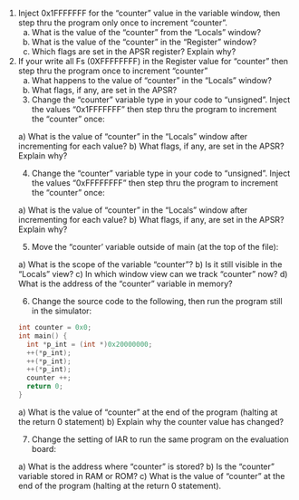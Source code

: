 <ol type="1">
  <li>Inject 0x1FFFFFFF for the “counter” value in the variable window, then step thru the program only once to increment “counter”.
    <ol type="a"> 
      <li>What is the value of the “counter” from the “Locals” window?</li>
      <li>What is the value of the “counter” in the “Register” window?</li>
      <li>Which flags are set in the APSR register? Explain why?</li>
    </ol>
  </li>
  <li>If your write all Fs (0XFFFFFFFF) in the Register value for “counter” then step thru the program once to increment “counter”
    <ol type="a">
       <li>What happens to the value of “counter” in the “Locals” window?</li>
       <li>What flags, if any, are set in the APSR?</li>
    </ol>

3. Change the “counter” variable type in your code to “unsigned”. Inject the values “0x1FFFFFFF” then step thru the program to increment the “counter” once:

a) What is the value of “counter” in the “Locals” window after incrementing for each value?
b) What flags, if any, are set in the APSR? Explain why?

4. Change the “counter” variable type in your code to “unsigned”. Inject the values “0xFFFFFFFF” then step thru the program to increment the “counter” once:

a) What is the value of “counter” in the “Locals” window after incrementing for each value?
b) What flags, if any, are set in the APSR? Explain why?

5. Move the “counter’ variable outside of main (at the top of the file):

a) What is the scope of the variable “counter”?
b) Is it still visible in the “Locals” view?
c) In which window view can we track “counter” now?
d) What is the address of the “counter” variable in memory?

6. Change the source code to the following, then run the program still in the simulator:
```c
int counter = 0x0;
int main() {
  int *p_int = (int *)0x20000000;
  ++(*p_int);
  ++(*p_int);
  ++(*p_int);
  counter ++;
  return 0;
}
```

a) What is the value of “counter” at the end of the program (halting at the return 0 statement)
b) Explain why the counter value has changed?

7. Change the setting of IAR to run the same program on the evaluation board:

a) What is the address where “counter” is stored?
b) Is the “counter” variable stored in RAM or ROM?
c) What is the value of “counter” at the end of the program (halting at the return 0
statement).
</ol>
